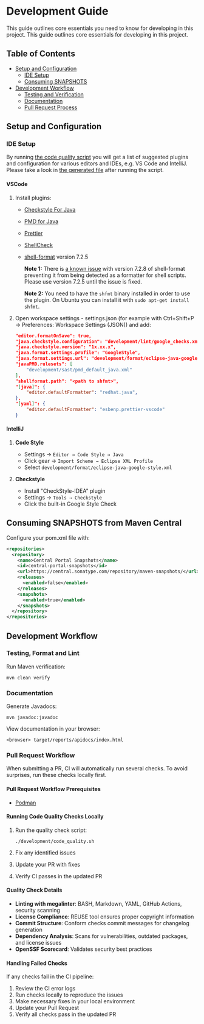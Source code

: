 <!--
SPDX-FileCopyrightText: 2025 Digg - Agency for Digital Government

SPDX-License-Identifier: CC0-1.0
-->

# Development Guide

This guide outlines core essentials you need to know for developing in this project.
This guide outlines core essentials for developing in this project.

## Table of Contents

- [Setup and Configuration](#setup-and-configuration)
  - [IDE Setup](#ide-setup)
  - [Consuming SNAPSHOTS](#consuming-snapshots-from-maven-central)
- [Development Workflow](#development-workflow)
  - [Testing and Verification](#testing-format-and-lint)
  - [Documentation](#documentation)
  - [Pull Request Process](#pull-request-workflow)

## Setup and Configuration

### IDE Setup

By running
[the code quality script](./development/code_quality.sh)
you will get a list of suggested plugins and configuration for various editors and IDEs,
e.g. VS Code and IntelliJ.
Please take a look in
[the generated file](./megalinter-reports/IDE-config.txt)
after running the script.

#### VSCode

 1. Install plugins:

    - [Checkstyle For Java](https://marketplace.visualstudio.com/items?itemName=shengchen.vscode-checkstyle)
    - [PMD for Java](https://marketplace.visualstudio.com/items?itemName=cracrayol.pmd-java)
    - [Prettier](https://marketplace.visualstudio.com/items?itemName=esbenp.prettier-vscode)
    - [ShellCheck](https://marketplace.visualstudio.com/items?itemName=timonwong.shellcheck)
    - [shell-format](https://marketplace.visualstudio.com/items?itemName=foxundermoon.shell-format) version 7.2.5

        **Note 1:** There is
        [a known issue](https://github.com/foxundermoon/vs-shell-format/issues/396)
        with version 7.2.8 of shell-format
        preventing it from being detected as a formatter for shell scripts.
        Please use version 7.2.5 until the issue is fixed.

        **Note 2:** You need to have the `shfmt` binary installed in order to use the plugin.
        On Ubuntu you can install it with `sudo apt-get install shfmt`.

 2. Open workspace settings - settings.json (for example with Ctrl+Shift+P → Preferences: Workspace Settings (JSON)) and add:

    ```json
    "editor.formatOnSave": true,
    "java.checkstyle.configuration": "development/lint/google_checks.xml",
    "java.checkstyle.version": "1x.xx.x",
    "java.format.settings.profile": "GoogleStyle",
    "java.format.settings.url": "development/format/eclipse-java-google-style.xml",
    "javaPMD.rulesets": [
        "development/sast/pmd_default_java.xml"
    ],
    "shellformat.path": "<path to shfmt>",
    "[java]": {
        "editor.defaultFormatter": "redhat.java",
    },
    "[yaml]": {
        "editor.defaultFormatter": "esbenp.prettier-vscode"
    }
    ```

#### IntelliJ

 1. **Code Style**
    - Settings → `Editor → Code Style → Java`
    - Click gear → `Import Scheme → Eclipse XML Profile`
    - Select `development/format/eclipse-java-google-style.xml`

 2. **Checkstyle**
    - Install "CheckStyle-IDEA" plugin
    - Settings → `Tools → Checkstyle`
    - Click the built-in Google Style Check

## Consuming SNAPSHOTS from Maven Central

Configure your pom.xml file with:

```xml
<repositories>
  <repository>
    <name>Central Portal Snapshots</name>
    <id>central-portal-snapshots</id>
    <url>https://central.sonatype.com/repository/maven-snapshots/</url>
    <releases>
      <enabled>false</enabled>
    </releases>
    <snapshots>
      <enabled>true</enabled>
    </snapshots>
  </repository>
</repositories>
```

## Development Workflow

### Testing, Format and Lint

Run Maven verification:

```shell
mvn clean verify
```

### Documentation

Generate Javadocs:

```shell
mvn javadoc:javadoc
```

View documentation in your browser:

```shell
<browser> target/reports/apidocs/index.html
```

### Pull Request Workflow

When submitting a PR, CI will automatically run several checks. To avoid surprises, run these checks locally first.

#### Pull Request Workflow Prerequisites

- [Podman](https://podman.io/)

#### Running Code Quality Checks Locally

1. Run the quality check script:

   ```shell
   ./development/code_quality.sh
   ```

2. Fix any identified issues

3. Update your PR with fixes

4. Verify CI passes in the updated PR

#### Quality Check Details

- **Linting with megalinter**: BASH, Markdown, YAML, GitHub Actions, security scanning
- **License Compliance**: REUSE tool ensures proper copyright information
- **Commit Structure**: Conform checks commit messages for changelog generation
- **Dependency Analysis**: Scans for vulnerabilities, outdated packages, and license issues
- **OpenSSF Scorecard**: Validates security best practices

#### Handling Failed Checks

If any checks fail in the CI pipeline:

1. Review the CI error logs
2. Run checks locally to reproduce the issues
3. Make necessary fixes in your local environment
4. Update your Pull Request
5. Verify all checks pass in the updated PR

